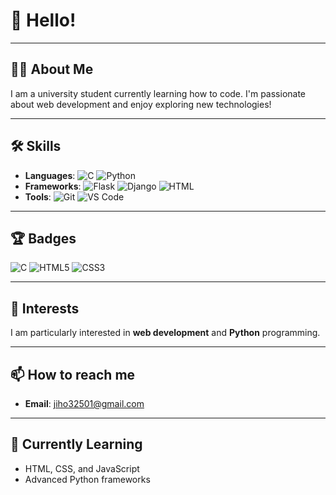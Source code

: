 # 👋 Hello!
---

## 👨‍💻 About Me

I am a university student currently learning how to code. I'm passionate about web development and enjoy exploring new technologies!

---

## 🛠️ Skills

- **Languages**: ![C](https://img.shields.io/badge/-C-A8B9CC?style=flat-square&logo=c&logoColor=ffffff) ![Python](https://img.shields.io/badge/-Python-3776AB?style=flat-square&logo=python&logoColor=ffffff)
- **Frameworks**: ![Flask](https://img.shields.io/badge/-Flask-000000?style=flat-square&logo=flask&logoColor=ffffff) ![Django](https://img.shields.io/badge/-Django-092E20?style=flat-square&logo=django&logoColor=ffffff) ![HTML](https://img.shields.io/badge/-HTML-E34F26?style=flat-square&logo=html5&logoColor=ffffff)
- **Tools**: ![Git](https://img.shields.io/badge/-Git-F05032?style=flat-square&logo=git&logoColor=ffffff) ![VS Code](https://img.shields.io/badge/-VS%20Code-007ACC?style=flat-square&logo=visual-studio-code&logoColor=ffffff)


---
## 🏆 Badges
![C](https://img.shields.io/badge/C-A8B9CC?style=flat-square&logo=c&logoColor=ffffff)
![HTML5](https://img.shields.io/badge/HTML5-E34F26?style=flat-square&logo=html5&logoColor=ffffff)
![CSS3](https://img.shields.io/badge/CSS3-1572B6?style=flat-square&logo=css3&logoColor=ffffff)

---
## 🎯 Interests

I am particularly interested in **web development** and **Python** programming.

---

## 📫 How to reach me

- **Email**: jiho32501@gmail.com

---

## 🌱 Currently Learning

- HTML, CSS, and JavaScript
- Advanced Python frameworks

